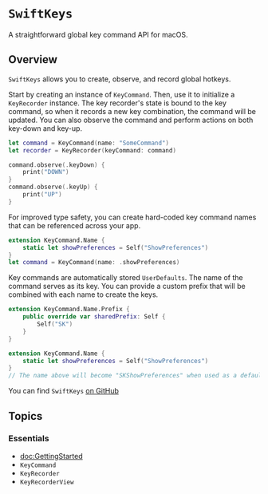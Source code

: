 # ``SwiftKeys``

A straightforward global key command API for macOS.

## Overview

`SwiftKeys` allows you to create, observe, and record global hotkeys.

Start by creating an instance of ``KeyCommand``. Then, use it to initialize a ``KeyRecorder`` instance. The key recorder's state is bound to the key command, so when it records a new key combination, the command will be updated. You can also observe the command and perform actions on both key-down and key-up.

```swift
let command = KeyCommand(name: "SomeCommand")
let recorder = KeyRecorder(keyCommand: command)

command.observe(.keyDown) {
    print("DOWN")
}
command.observe(.keyUp) {
    print("UP")
}
```

For improved type safety, you can create hard-coded key command names that can be referenced across your app.

```swift
extension KeyCommand.Name {
    static let showPreferences = Self("ShowPreferences")
}
let command = KeyCommand(name: .showPreferences)
```

Key commands are automatically stored `UserDefaults`. The name of the command serves as its key. You can provide a custom prefix that will be combined with each name to create the keys.

```swift
extension KeyCommand.Name.Prefix {
    public override var sharedPrefix: Self {
        Self("SK")
    }
}

extension KeyCommand.Name {
    static let showPreferences = Self("ShowPreferences")
}
// The name above will become "SKShowPreferences" when used as a defaults key.
```

You can find `SwiftKeys` [on GitHub](https://github.com/jordanbaird/SwiftKeys)

## Topics

### Essentials

- <doc:GettingStarted>
- ``KeyCommand``
- ``KeyRecorder``
- ``KeyRecorderView``

